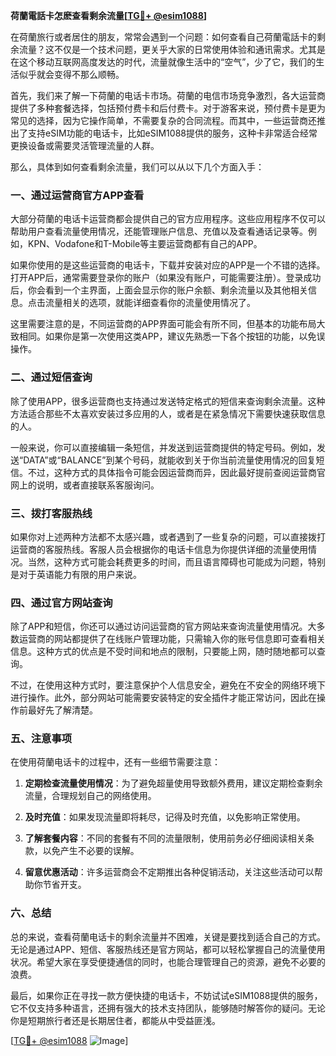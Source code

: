 **荷蘭電話卡怎麽查看剩余流量[[TG💪+ @esim1088](https://t.me/s/esim1088)]**

在荷蘭旅行或者居住的朋友，常常会遇到一个问题：如何查看自己荷蘭電話卡的剩余流量？这不仅是一个技术问题，更关乎大家的日常使用体验和通讯需求。尤其是在这个移动互联网高度发达的时代，流量就像生活中的“空气”，少了它，我们的生活似乎就会变得不那么顺畅。

首先，我们来了解一下荷蘭的电话卡市场。荷蘭的电信市场竞争激烈，各大运营商提供了多种套餐选择，包括预付费卡和后付费卡。对于游客来说，预付费卡是更为常见的选择，因为它操作简单，不需要复杂的合同流程。而其中，一些运营商还推出了支持eSIM功能的电话卡，比如eSIM1088提供的服务，这种卡非常适合经常更换设备或需要灵活管理流量的人群。

那么，具体到如何查看剩余流量，我们可以从以下几个方面入手：

### 一、通过运营商官方APP查看

大部分荷蘭的电话卡运营商都会提供自己的官方应用程序。这些应用程序不仅可以帮助用户查看流量使用情况，还能管理账户信息、充值以及查看通话记录等。例如，KPN、Vodafone和T-Mobile等主要运营商都有自己的APP。

如果你使用的是这些运营商的电话卡，下载并安装对应的APP是一个不错的选择。打开APP后，通常需要登录你的账户（如果没有账户，可能需要注册）。登录成功后，你会看到一个主界面，上面会显示你的账户余额、剩余流量以及其他相关信息。点击流量相关的选项，就能详细查看你的流量使用情况了。

这里需要注意的是，不同运营商的APP界面可能会有所不同，但基本的功能布局大致相同。如果你是第一次使用这类APP，建议先熟悉一下各个按钮的功能，以免误操作。

### 二、通过短信查询

除了使用APP，很多运营商也支持通过发送特定格式的短信来查询剩余流量。这种方法适合那些不太喜欢安装过多应用的人，或者是在紧急情况下需要快速获取信息的人。

一般来说，你可以直接编辑一条短信，并发送到运营商提供的特定号码。例如，发送“DATA”或“BALANCE”到某个号码，就能收到关于你当前流量使用情况的回复短信。不过，这种方式的具体指令可能会因运营商而异，因此最好提前查阅运营商官网上的说明，或者直接联系客服询问。

### 三、拨打客服热线

如果你对上述两种方法都不太感兴趣，或者遇到了一些复杂的问题，可以直接拨打运营商的客服热线。客服人员会根据你的电话卡信息为你提供详细的流量使用情况。当然，这种方式可能会耗费更多的时间，而且语言障碍也可能成为问题，特别是对于英语能力有限的用户来说。

### 四、通过官方网站查询

除了APP和短信，你还可以通过访问运营商的官方网站来查询流量使用情况。大多数运营商的网站都提供了在线账户管理功能，只需输入你的账号信息即可查看相关信息。这种方式的优点是不受时间和地点的限制，只要能上网，随时随地都可以查询。

不过，在使用这种方式时，要注意保护个人信息安全，避免在不安全的网络环境下进行操作。此外，部分网站可能需要安装特定的安全插件才能正常访问，因此在操作前最好先了解清楚。

### 五、注意事项

在使用荷蘭电话卡的过程中，还有一些细节需要注意：

1. **定期检查流量使用情况**：为了避免超量使用导致额外费用，建议定期检查剩余流量，合理规划自己的网络使用。
   
2. **及时充值**：如果发现流量即将耗尽，记得及时充值，以免影响正常使用。

3. **了解套餐内容**：不同的套餐有不同的流量限制，使用前务必仔细阅读相关条款，以免产生不必要的误解。

4. **留意优惠活动**：许多运营商会不定期推出各种促销活动，关注这些活动可以帮助你节省开支。

### 六、总结

总的来说，查看荷蘭电话卡的剩余流量并不困难，关键是要找到适合自己的方式。无论是通过APP、短信、客服热线还是官方网站，都可以轻松掌握自己的流量使用状况。希望大家在享受便捷通信的同时，也能合理管理自己的资源，避免不必要的浪费。

最后，如果你正在寻找一款方便快捷的电话卡，不妨试试eSIM1088提供的服务，它不仅支持多种语言，还拥有强大的技术支持团队，能够随时解答你的疑问。无论你是短期旅行者还是长期居住者，都能从中受益匪浅。

[[TG💪+ @esim1088](https://t.me/s/esim1088) ![Image](https://i.postimg.cc/4NQfJmqS/Snipaste-2025-05-13-00-14-12.png)]
